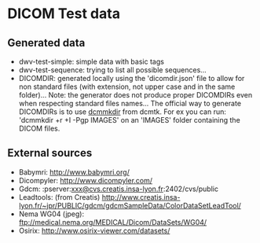 DICOM Test data
===============

Generated data
----------------
* dwv-test-simple: simple data with basic tags
* dwv-test-sequence: trying to list all possible sequences...
* DICOMDIR: generated locally using the 'dicomdir.json' file to allow for non standard files
    (with extension, not upper case and in the same folder)...
    Note: the generator does not produce proper DICOMDIRs even when respecting standard files names...
    The official way to generate DICOMDIRs is to use [dcmmkdir](https://support.dcmtk.org/docs/dcmmkdir.html) from dcmtk.
	  For ex you can run: 'dcmmkdir +r +I -Pgp IMAGES' on an 'IMAGES' folder containing the DICOM files.

External sources
-----------------
* Babymri: http://www.babymri.org/
* Dicompyler: http://www.dicompyler.com/
* Gdcm: :pserver:xxx@cvs.creatis.insa-lyon.fr:2402/cvs/public
* Leadtools: (from Creatis) http://www.creatis.insa-lyon.fr/~jpr/PUBLIC/gdcm/gdcmSampleData/ColorDataSetLeadTool/
* Nema WG04 (jpeg): ftp://medical.nema.org/MEDICAL/Dicom/DataSets/WG04/
* Osirix: http://www.osirix-viewer.com/datasets/
